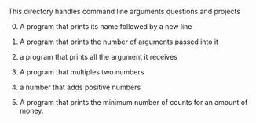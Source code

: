 This directory handles command line arguments questions and projects

0. A program that prints its name followed by a new line

1. A program that prints the number of arguments passed into it

2. a program that prints all the argument it receives

3. A program that multiples two numbers

4. a number that adds positive numbers

5. A program that prints the minimum number of counts for an amount of money.


